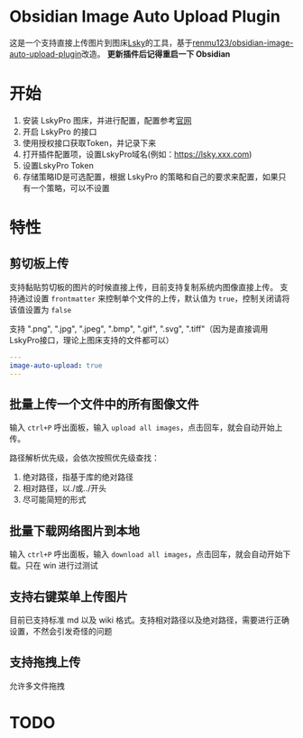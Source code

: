 # Obsidian Image Auto Upload Plugin

这是一个支持直接上传图片到图床[Lsky](https://github.com/lsky-org/lsky-pro)的工具，基于[renmu123/obsidian-image-auto-upload-plugin](https://github.com/renmu123/obsidian-image-auto-upload-plugin.git)改造。
**更新插件后记得重启一下 Obsidian**

# 开始

1. 安装 LskyPro 图床，并进行配置，配置参考[官网](https://www.lsky.pro/)
2. 开启 LskyPro 的接口
3. 使用授权接口获取Token，并记录下来
4. 打开插件配置项，设置LskyPro域名(例如：https://lsky.xxx.com)
5. 设置LskyPro Token
6. 存储策略ID是可选配置，根据 LskyPro 的策略和自己的要求来配置，如果只有一个策略，可以不设置

# 特性

## 剪切板上传

支持黏贴剪切板的图片的时候直接上传，目前支持复制系统内图像直接上传。
支持通过设置 `frontmatter` 来控制单个文件的上传，默认值为 `true`，控制关闭请将该值设置为 `false`

支持 ".png", ".jpg", ".jpeg", ".bmp", ".gif", ".svg", ".tiff"（因为是直接调用LskyPro接口，理论上图床支持的文件都可以）

```yaml
---
image-auto-upload: true
---
```

## 批量上传一个文件中的所有图像文件

输入 `ctrl+P` 呼出面板，输入 `upload all images`，点击回车，就会自动开始上传。

路径解析优先级，会依次按照优先级查找：

1. 绝对路径，指基于库的绝对路径
2. 相对路径，以./或../开头
3. 尽可能简短的形式

## 批量下载网络图片到本地

输入 `ctrl+P` 呼出面板，输入 `download all images`，点击回车，就会自动开始下载。只在 win 进行过测试

## 支持右键菜单上传图片

目前已支持标准 md 以及 wiki 格式。支持相对路径以及绝对路径，需要进行正确设置，不然会引发奇怪的问题

## 支持拖拽上传

允许多文件拖拽



# TODO

